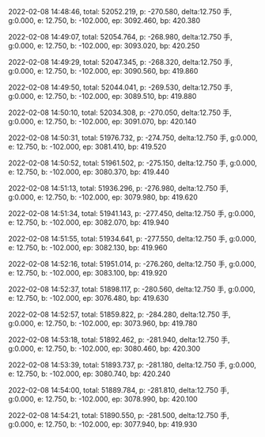 2022-02-08 14:48:46, total: 52052.219, p: -270.580, delta:12.750 手, g:0.000, e: 12.750, b: -102.000, ep: 3092.460, bp: 420.380

2022-02-08 14:49:07, total: 52054.764, p: -268.980, delta:12.750 手, g:0.000, e: 12.750, b: -102.000, ep: 3093.020, bp: 420.250

2022-02-08 14:49:29, total: 52047.345, p: -268.320, delta:12.750 手, g:0.000, e: 12.750, b: -102.000, ep: 3090.560, bp: 419.860

2022-02-08 14:49:50, total: 52044.041, p: -269.530, delta:12.750 手, g:0.000, e: 12.750, b: -102.000, ep: 3089.510, bp: 419.880

2022-02-08 14:50:10, total: 52034.308, p: -270.050, delta:12.750 手, g:0.000, e: 12.750, b: -102.000, ep: 3091.070, bp: 420.140

2022-02-08 14:50:31, total: 51976.732, p: -274.750, delta:12.750 手, g:0.000, e: 12.750, b: -102.000, ep: 3081.410, bp: 419.520

2022-02-08 14:50:52, total: 51961.502, p: -275.150, delta:12.750 手, g:0.000, e: 12.750, b: -102.000, ep: 3080.370, bp: 419.440

2022-02-08 14:51:13, total: 51936.296, p: -276.980, delta:12.750 手, g:0.000, e: 12.750, b: -102.000, ep: 3079.980, bp: 419.620

2022-02-08 14:51:34, total: 51941.143, p: -277.450, delta:12.750 手, g:0.000, e: 12.750, b: -102.000, ep: 3082.070, bp: 419.940

2022-02-08 14:51:55, total: 51934.641, p: -277.550, delta:12.750 手, g:0.000, e: 12.750, b: -102.000, ep: 3082.130, bp: 419.960

2022-02-08 14:52:16, total: 51951.014, p: -276.260, delta:12.750 手, g:0.000, e: 12.750, b: -102.000, ep: 3083.100, bp: 419.920

2022-02-08 14:52:37, total: 51898.117, p: -280.560, delta:12.750 手, g:0.000, e: 12.750, b: -102.000, ep: 3076.480, bp: 419.630

2022-02-08 14:52:57, total: 51859.822, p: -284.280, delta:12.750 手, g:0.000, e: 12.750, b: -102.000, ep: 3073.960, bp: 419.780

2022-02-08 14:53:18, total: 51892.462, p: -281.940, delta:12.750 手, g:0.000, e: 12.750, b: -102.000, ep: 3080.460, bp: 420.300

2022-02-08 14:53:39, total: 51893.737, p: -281.180, delta:12.750 手, g:0.000, e: 12.750, b: -102.000, ep: 3080.740, bp: 420.240

2022-02-08 14:54:00, total: 51889.784, p: -281.810, delta:12.750 手, g:0.000, e: 12.750, b: -102.000, ep: 3078.990, bp: 420.100

2022-02-08 14:54:21, total: 51890.550, p: -281.500, delta:12.750 手, g:0.000, e: 12.750, b: -102.000, ep: 3077.940, bp: 419.930